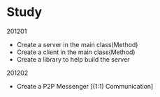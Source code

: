 # Study

201201
 - Create a server in the main class(Method)
 - Create a client in the main class(Method)
 - Create a library to help build the server

201202
 - Create a P2P Messenger [(1:1) Communication]
